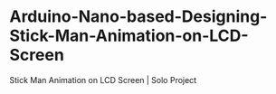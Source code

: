 # Arduino-Nano-based-Designing-Stick-Man-Animation-on-LCD-Screen
Stick Man Animation on LCD Screen | Solo Project

